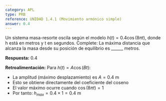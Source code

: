 ```yaml
---
category: APL
type: PRB
reference: UNIDAD 1.4.1 (Movimiento armónico simple)
answer: 0.4
---
```


Un sistema masa-resorte oscila según el modelo $h(t) = 0.4\cos(8\pi t)$, donde h está en metros y t en segundos. Complete: La máxima distancia que alcanza la masa desde su posición de equilibrio es ______ metros.

**Respuesta:** 0.4

**Retroalimentación:**
Para $h(t) = A\cos(Bt)$:

- La amplitud (máximo desplazamiento) es $A = 0.4$ m
- Esto se obtiene directamente del coeficiente del coseno
- El valor máximo ocurre cuando $\cos(8\pi t) = 1$
- Por tanto: $h_{max} = 0.4 \times 1 = 0.4$ m
